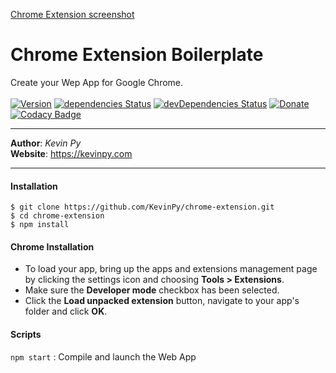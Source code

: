 [Chrome Extension screenshot](https://kevinpy.com/Projects/Chrome-Extension/out/chrome-extension-screenshot.png)
# Chrome Extension Boilerplate
Create your Wep App for Google Chrome.<br />
<br />
[![Version](https://img.shields.io/github/release/kevinpy/chrome-extension.svg)](https://github.com/kevinpy/chrome-extension/releases)
[![dependencies Status](https://david-dm.org/kevinpy/chrome-extension/status.svg)](https://david-dm.org/kevinpy/chrome-extension)
[![devDependencies Status](https://david-dm.org/kevinpy/chrome-extension/dev-status.svg)](https://david-dm.org/kevinpy/chrome-extension?type=dev)
[![Donate](https://img.shields.io/badge/Donate-PayPal-green.svg)](paypal.me/kevinpy)
[![Codacy Badge](https://api.codacy.com/project/badge/Grade/1447c0dff5fd49fe93e9c2141ded90e1)](https://www.codacy.com/app/pykevin/chrome-extension?utm_source=github.com&amp;utm_medium=referral&amp;utm_content=KevinPy/chrome-extension&amp;utm_campaign=Badge_Grade)
***
**Author**: *Kevin Py*<br />
**Website**: <https://kevinpy.com>
***
#### Installation
```
$ git clone https://github.com/KevinPy/chrome-extension.git
$ cd chrome-extension
$ npm install
```

#### Chrome Installation
- To load your app, bring up the apps and extensions management page by clicking the settings icon and choosing **Tools > Extensions**.<br />
- Make sure the **Developer mode** checkbox has been selected.<br />
- Click the **Load unpacked extension** button, navigate to your app's folder and click **OK**.


#### Scripts
`npm start` : Compile and launch the Web App
